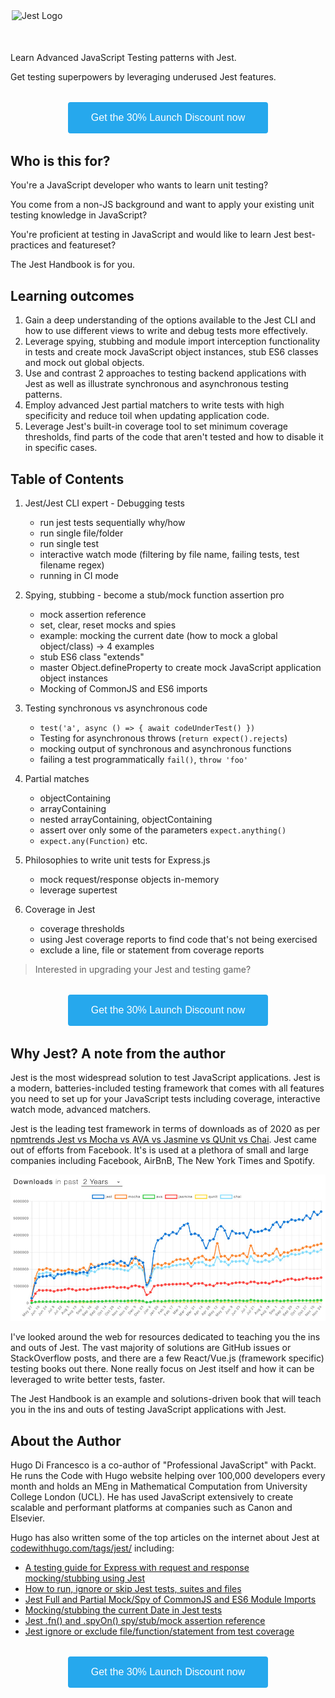 <style>
  button {
    display: block;
    width: 100%;
    max-width: 320px;
    margin: 2em auto;
    background: #26A8ED;
    border: 0;
    border-radius: 0.25em;
    color: #fff;
    outline: 0;
    padding: 1em 1.5em;
    font-size: 16px;
    box-sizing: border-box;
    cursor: pointer;
  }
  .logo {
    margin-left: auto;
    margin-right: auto;
    margin-bottom: 50px;
    display: flex;
  }
</style>
<img src="https://i.imgur.com/XxWABVw.png" class="logo" width="500px" alt="Jest Logo" />

Learn Advanced JavaScript Testing patterns with Jest.


Get testing superpowers by leveraging underused Jest features.


<button class="cp-button" data-seller="hugo" data-checkout="jest-handbook">Get the 30% Launch Discount now</button>

## Who is this for?


You're a JavaScript developer who wants to learn unit testing?

You come from a non-JS background and want to apply your existing unit testing knowledge in JavaScript?

You're proficient at testing in JavaScript and would like to learn Jest best-practices and featureset?

The Jest Handbook is for you.

## Learning outcomes

1. Gain a deep understanding of the options available to the Jest CLI and how to use different views to write and debug tests more effectively. 
2. Leverage spying, stubbing and module import interception functionality in tests and create mock JavaScript object instances, stub ES6 classes and mock out global objects.
3. Use and contrast 2 approaches to testing backend applications with Jest as well as illustrate synchronous and asynchronous testing patterns.
4. Employ advanced Jest partial matchers to write tests with high specificity and reduce toil when updating application code.
5. Leverage Jest's built-in coverage tool to set minimum coverage thresholds, find parts of the code that aren't tested and how to disable it in specific cases.

## Table of Contents

1. Jest/Jest CLI expert - Debugging tests
   - run jest tests sequentially why/how
   - run single file/folder
   - run single test
   - interactive watch mode (filtering by file name, failing tests, test filename regex)
   - running in CI mode

2. Spying, stubbing - become a stub/mock function assertion pro
   - mock assertion reference
   - set, clear, reset mocks and spies
   - example: mocking the current date (how to mock a global object/class) -> 4 examples
   - stub ES6 class "extends"
   - master Object.defineProperty to create mock JavaScript application object instances
   - Mocking of CommonJS and ES6 imports

5. Testing synchronous vs asynchronous code
   - `test('a', async () => { await codeUnderTest() })`
   - Testing for asynchronous throws (`return expect().rejects`)
   - mocking output of synchronous and asynchronous functions
   - failing a test programmatically `fail()`, `throw 'foo'`

6. Partial matches
   - objectContaining
   - arrayContaining
   - nested arrayContaining, objectContaining
   - assert over only some of the parameters `expect.anything()`
   - `expect.any(Function)` etc.

5. Philosophies to write unit tests for Express.js
   - mock request/response objects in-memory
   - leverage supertest

6. Coverage in Jest
   - coverage thresholds
   - using Jest coverage reports to find code that's not being exercised
   - exclude a line, file or statement from coverage reports


> Interested in upgrading your Jest and testing game?

<button class="cp-button" data-seller="hugo" data-checkout="jest-handbook">Get the 30% Launch Discount now</button>


## Why Jest? A note from the author

Jest is the most widespread solution to test JavaScript applications. Jest is a modern, batteries-included testing framework that comes with all features you need to set up for your JavaScript tests including coverage, interactive watch mode, advanced matchers.

Jest is the leading test framework in terms of downloads as of 2020 as per [npmtrends Jest vs Mocha vs AVA     vs Jasmine vs QUnit vs Chai](https://www.npmtrends.com/jest-vs-mocha-vs-ava-vs-jasmine-vs-qunit-vs-chai). Jest came out of efforts from Facebook. It's is used at a plethora of small and large companies including Facebook, AirBnB, The New York Times and Spotify.
 
![2 year trends (November 2019) for Jest vs Mocha, AVA, Jasmine, QUnit and Chai](./jest-vs-other.jpg)

I've looked around the web for resources dedicated to teaching you the ins and outs of Jest. The vast majority of solutions are GitHub issues or StackOverflow posts, and there are a few React/Vue.js (framework specific) testing books out there. None really focus on Jest itself and how it can be leveraged to write better tests, faster.

The Jest Handbook is an example and solutions-driven book that will teach you in the ins and outs of testing JavaScript applications with Jest.

## About the Author

Hugo Di Francesco is a co-author of "Professional JavaScript" with Packt. He runs the Code with Hugo website helping over 100,000 developers every month and holds an MEng in Mathematical Computation from University College London (UCL). He has used JavaScript extensively to create scalable and performant platforms at companies such as Canon and Elsevier.

Hugo has also written some of the top articles on the internet about Jest at [codewithhugo.com/tags/jest/](https://codewithhugo.com/tags/jest/) including:

- [A testing guide for Express with request and response mocking/stubbing using Jest](https://codewithhugo.com/express-request-response-mocking/)
- [How to run, ignore or skip Jest tests, suites and files](https://codewithhugo.com/run-skip-single-jest-test/)
- [Jest Full and Partial Mock/Spy of CommonJS and ES6 Module Imports](https://codewithhugo.com/jest-mock-spy-module-import/)
- [Mocking/stubbing the current Date in Jest tests](https://codewithhugo.com/mocking-the-current-date-in-jest-tests/)
- [Jest .fn() and .spyOn() spy/stub/mock assertion reference](https://codewithhugo.com/jest-fn-spyon-stub-mock/)
- [Jest ignore or exclude file/function/statement from test coverage](https://codewithhugo.com/jest-exclude-coverage/)


<button class="cp-button" data-seller="hugo" data-checkout="jest-handbook">Get the 30% Launch Discount now</button>

<script type="text/javascript" src="https://checkoutpage.co/js/overlay.js" defer></script>
<script async defer src="https://cdn.simpleanalytics.io/hello.js"></script>
<noscript><img src="https://api.simpleanalytics.io/hello.gif" alt=""></noscript>
